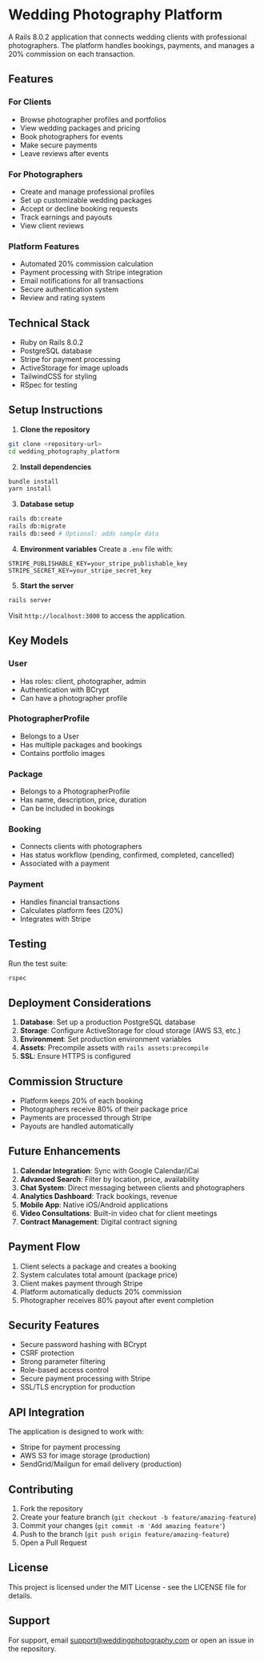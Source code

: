 # Wedding Photography Platform

A Rails 8.0.2 application that connects wedding clients with professional photographers. The platform handles bookings, payments, and manages a 20% commission on each transaction.

## Features

### For Clients
- Browse photographer profiles and portfolios
- View wedding packages and pricing
- Book photographers for events
- Make secure payments
- Leave reviews after events

### For Photographers
- Create and manage professional profiles
- Set up customizable wedding packages
- Accept or decline booking requests
- Track earnings and payouts
- View client reviews

### Platform Features
- Automated 20% commission calculation
- Payment processing with Stripe integration
- Email notifications for all transactions
- Secure authentication system
- Review and rating system

## Technical Stack
- Ruby on Rails 8.0.2
- PostgreSQL database
- Stripe for payment processing
- ActiveStorage for image uploads
- TailwindCSS for styling
- RSpec for testing

## Setup Instructions

1. **Clone the repository**
```bash
git clone <repository-url>
cd wedding_photography_platform
```

2. **Install dependencies**
```bash
bundle install
yarn install
```

3. **Database setup**
```bash
rails db:create
rails db:migrate
rails db:seed # Optional: adds sample data
```

4. **Environment variables**
Create a `.env` file with:
```
STRIPE_PUBLISHABLE_KEY=your_stripe_publishable_key
STRIPE_SECRET_KEY=your_stripe_secret_key
```

5. **Start the server**
```bash
rails server
```

Visit `http://localhost:3000` to access the application.

## Key Models

### User
- Has roles: client, photographer, admin
- Authentication with BCrypt
- Can have a photographer profile

### PhotographerProfile
- Belongs to a User
- Has multiple packages and bookings
- Contains portfolio images

### Package
- Belongs to a PhotographerProfile
- Has name, description, price, duration
- Can be included in bookings

### Booking
- Connects clients with photographers
- Has status workflow (pending, confirmed, completed, cancelled)
- Associated with a payment

### Payment
- Handles financial transactions
- Calculates platform fees (20%)
- Integrates with Stripe

## Testing

Run the test suite:
```bash
rspec
```

## Deployment Considerations

1. **Database**: Set up a production PostgreSQL database
2. **Storage**: Configure ActiveStorage for cloud storage (AWS S3, etc.)
3. **Environment**: Set production environment variables
4. **Assets**: Precompile assets with `rails assets:precompile`
5. **SSL**: Ensure HTTPS is configured

## Commission Structure

- Platform keeps 20% of each booking
- Photographers receive 80% of their package price
- Payments are processed through Stripe
- Payouts are handled automatically

## Future Enhancements

1. **Calendar Integration**: Sync with Google Calendar/iCal
2. **Advanced Search**: Filter by location, price, availability
3. **Chat System**: Direct messaging between clients and photographers
4. **Analytics Dashboard**: Track bookings, revenue
5. **Mobile App**: Native iOS/Android applications
6. **Video Consultations**: Built-in video chat for client meetings
7. **Contract Management**: Digital contract signing

## Payment Flow

1. Client selects a package and creates a booking
2. System calculates total amount (package price)
3. Client makes payment through Stripe
4. Platform automatically deducts 20% commission
5. Photographer receives 80% payout after event completion

## Security Features

- Secure password hashing with BCrypt
- CSRF protection
- Strong parameter filtering
- Role-based access control
- Secure payment processing with Stripe
- SSL/TLS encryption for production

## API Integration

The application is designed to work with:
- Stripe for payment processing
- AWS S3 for image storage (production)
- SendGrid/Mailgun for email delivery (production)

## Contributing

1. Fork the repository
2. Create your feature branch (`git checkout -b feature/amazing-feature`)
3. Commit your changes (`git commit -m 'Add amazing feature'`)
4. Push to the branch (`git push origin feature/amazing-feature`)
5. Open a Pull Request

## License

This project is licensed under the MIT License - see the LICENSE file for details.

## Support

For support, email support@weddingphotography.com or open an issue in the repository.